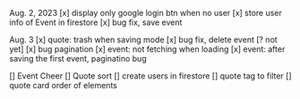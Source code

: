 Aug. 2, 2023
[x] display only google login btn when no user
[x] store user info of Event in firestore
[x] bug fix, save event

Aug. 3
[x] quote: trash when saving mode
[x] bug fix, delete event [? not yet]
[x] bug pagination
[x] event: not fetching when loading
[x] event: after saving the first event, paginatino bug

[] Event Cheer
[] Quote sort
[] create users in firestore
[] quote tag to filter
[] quote card order of elements